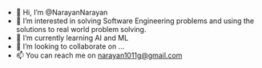 - 👋 Hi, I’m @NarayanNarayan
- 👀 I’m interested in solving Software Engineering problems and using the solutions to real world problem solving.
- 🌱 I’m currently learning AI and ML
- 💞️ I’m looking to collaborate on ...
- 📫 You can reach me on narayan1011g@gmail.com

<!---
NarayanNarayan/NarayanNarayan is a ✨ special ✨ repository because its `README.md` (this file) appears on your GitHub profile.
You can click the Preview link to take a look at your changes.
--->
